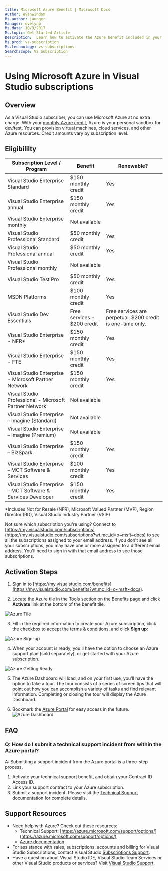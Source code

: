 ```yaml
---
title: Microsoft Azure Benefit | Microsoft Docs
Author: evanwindom
Ms.author: jaunger
Manager: evelynp
Ms.date: 10/3/2017
Ms.topic: Get-Started-Article
Description:  Learn how to activate the Azure benefit included in your Visual Studio subscription.
Ms.prod: vs-subscription
Ms.technology: vs-subscriptions
Searchscope: VS Subscription
---
```


# Using Microsoft Azure in Visual Studio subscriptions

## Overview
As a Visual Studio subscriber, you can use Microsoft Azure at no extra charge.  With your [monthly Azure credit](https://azure.microsoft.com/pricing/member-offers/msdn-benefits-details/), Azure is your personal sandbox for dev/test.  You can provision virtual machines, cloud services, and other Azure resources.  Credit amounts vary by subscription level. 

## Eligibililty 

| Subscription Level / Program                                 | Benefit                     | Renewable?                                                   |
|--------------------------------------------------------------|-----------------------------|--------------------------------------------------------------|
| Visual Studio Enterprise Standard                            | $150 monthly credit         |   Yes                                                        |
| Visual Studio Enterprise annual                              | $150 monthly credit         |   Yes                                                        |
| Visual Studio Enterprise monthly                             | Not available               |                                                              |
| Visual Studio Professional Standard                          | $50 monthly credit          |   Yes                                                        |
| Visual Studio Professional annual                            | $50 monthly credit          |   Yes                                                        | 
| Visual Studio Professional monthly                           | Not available               |                                                              |
| Visual Studio Test Pro                                       | $50 monthly credit          |   Yes                                                        |
| MSDN Platforms                                               | $100 monthly credit         |   Yes                                                        |
| Visual Studio Dev Essentials                                 | Free services + $200 credit | Free services are perpetual.  $200 credit is one-time only.  |
| Visual Studio Enterprise - NFR*                              | $150 monthly credit         |   Yes                                                        |
| Visual Studio Enterprise - FTE                               | $150 monthly credit         |   Yes                                                        |
| Visual Studio Enterprise - Microsoft Partner Network         | $150 monthly credit         |   Yes                                                        |
| Visual Studio Professional - Microsoft Partner Network       | Not available               |                                                              |
| Visual Studio Enterprise – Imagine (Standard)                | Not available               |                                                              |
| Visual Studio Enterprise – Imagine (Premium)                 | Not available               |                                                              |
| Visual Studio Enterprise – BizSpark                          | $150 monthly credit         |   Yes                                                        |
| Visual Studio Enterprise – MCT Software & Services           | $100 monthly credit         |   Yes                                                        |
| Visual Studio Enterprise – MCT Software & Services Developer | $150 monthly credit         |   Yes                                                        |
*Includes Not for Resale (NFR), Microsoft Valued Partner (MVP), Region Director (RD), Visual Studio Industry Partner (VSIP)  

Not sure which subscription you're using?  Connect to [https://my.visualstudio.com/subscriptions](https://my.visualstudio.com/subscriptions?wt.mc_id=o~msft~docs) to see all the subscriptions assigned to your email address. If you don't see all your subscriptions, you may have one or more assigned to a different email address.  You'll need to sign in with that email address to see those subscriptions. 

## Activation Steps

1.  Sign in to [https://my.visualstudio.com/benefits](https://my.visualstudio.com/benefits?wt.mc_id=o~msft~docs).

2.  Locate the Azure tile in the Tools section on the Benefits page and click **Activate** link at the bottom of the benefit tile.   

![Azure Tile](_img\vs-azure\vs-azure-tile.png)

3.	Fill in the required information to create your Azure subscription, click the checkbox to accept the terms & conditions, and click **Sign up**: 

![Azure Sign-up](_img\vs-azure\vs-azure-sign-up-cropped.png)

4.	When your account is ready, you’ll have the option to choose an Azure support plan (sold separately), or get started with your Azure subscription.  

![Azure Getting Ready](_img\vs-azure\vs-azure-getting-ready-cropped.png)
    
5.	The Azure Dashboard will load, and on your first use, you’ll have the option to take a tour.  The tour consists of a series of screen tips that will point out how you can accomplish a variety of tasks and find relevant information.  Completing or closing the tour will display the Azure Dashboard. 

6.	Bookmark the [Azure Portal](https://portal.azure.com) for easy access in the future.
![Azure Dashboard](_img\vs-azure\vs-azure-dashboard-cropped.png)

## FAQ
### Q: How do I submit a technical support incident from within the Azure portal?
A:  Submitting a support incident from the Azure portal is a three-step process.
1. Activate your technical support benefit, and obtain your Contract ID Access ID.
2. Link your support contract to your Azure subscription. 
3. Submit a support incident.
Please visit the [Technical Support](/visualstudio/subscriptions/vs-tech-support) documentation for complete details. 

## Support Resources
-  Need help with Azure?  Check out these resources:
    - Technical Support: [https://azure.microsoft.com/support/options/](https://azure.microsoft.com/support/options/)
    - [Azure documentation](/visualstudio/azure/)
-  For assistance with sales, subscriptions, accounts and billing for Visual Studio Subscriptions, contact Visual Studio [Subscriptions Support](https://www.visualstudio.com/subscriptions/support/).
-  Have a question about Visual Studio IDE, Visual Studio Team Services or other Visual Studio products or services?  Visit [Visual Studio Support](https://www.visualstudio.com/support/). 

